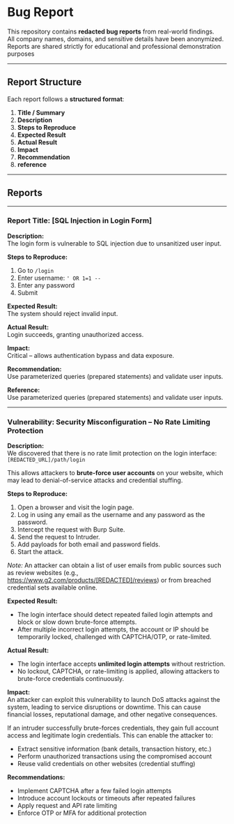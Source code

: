 # Bug Report 

This repository contains **redacted bug reports** from real-world findings.   
All company names, domains, and sensitive details have been anonymized.   
Reports are shared strictly for educational and professional demonstration purposes

---

## Report Structure

Each report follows a **structured format**:
1. **Title / Summary**  
2. **Description**  
3. **Steps to Reproduce**  
4. **Expected Result**  
5. **Actual Result**  
6. **Impact**
7. **Recommendation**
8. **reference** 

---

## Reports

---

### Report Title: [SQL Injection in Login Form]

**Description:**  
The login form is vulnerable to SQL injection due to unsanitized user input.

**Steps to Reproduce:**  
1. Go to `/login`  
2. Enter username: `' OR 1=1 --`  
3. Enter any password  
4. Submit  

**Expected Result:**  
The system should reject invalid input.

**Actual Result:**  
Login succeeds, granting unauthorized access.

**Impact:**  
Critical – allows authentication bypass and data exposure.

**Recommendation:**  
Use parameterized queries (prepared statements) and validate user inputs.

**Reference:**  
Use parameterized queries (prepared statements) and validate user inputs.

---

### Vulnerability: Security Misconfiguration – No Rate Limiting Protection

**Description:**  
We discovered that there is no rate limit protection on the login interface:  
`[REDACTED_URL]/path/login`  

This allows attackers to **brute-force user accounts** on your website, which may lead to denial-of-service attacks and credential stuffing.  


**Steps to Reproduce:**  
1. Open a browser and visit the login page.  
2. Log in using any email as the username and any password as the password.  
3. Intercept the request with Burp Suite.  
4. Send the request to Intruder.  
5. Add payloads for both email and password fields.  
6. Start the attack.  

*Note:* An attacker can obtain a list of user emails from public sources such as review websites (e.g., https://www.g2.com/products/[REDACTED]/reviews) or from breached credential sets available online.  


**Expected Result:**  
- The login interface should detect repeated failed login attempts and block or slow down brute-force attempts.  
- After multiple incorrect login attempts, the account or IP should be temporarily locked, challenged with CAPTCHA/OTP, or rate-limited.  

**Actual Result:**  
- The login interface accepts **unlimited login attempts** without restriction.  
- No lockout, CAPTCHA, or rate-limiting is applied, allowing attackers to brute-force credentials continuously.  


**Impact:**  
An attacker can exploit this vulnerability to launch DoS attacks against the system, leading to service disruptions or downtime. This can cause financial losses, reputational damage, and other negative consequences.  

If an intruder successfully brute-forces credentials, they gain full account access and legitimate login credentials. This can enable the attacker to:  
- Extract sensitive information (bank details, transaction history, etc.)  
- Perform unauthorized transactions using the compromised account  
- Reuse valid credentials on other websites (credential stuffing)  

**Recommendations:**  
- Implement CAPTCHA after a few failed login attempts  
- Introduce account lockouts or timeouts after repeated failures  
- Apply request and API rate limiting  
- Enforce OTP or MFA for additional protection  
